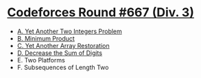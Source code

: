 # [Codeforces Round #667 (Div. 3)](https://codeforces.com/contest/1409)

- [A. Yet Another Two Integers Problem](https://github.com/wingkwong/codeforces/blob/master/contests/1409/A.cpp)
- [B. Minimum Product](https://github.com/wingkwong/codeforces/blob/master/contests/1409/B.cpp)
- [C. Yet Another Array Restoration](https://github.com/wingkwong/codeforces/blob/master/contests/1409/C.cpp)
- [D. Decrease the Sum of Digits](https://github.com/wingkwong/codeforces/blob/master/contests/1409/D.cpp)
- E. Two Platforms
- F. Subsequences of Length Two